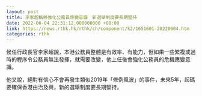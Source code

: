 ```yaml
---
layout: post
title: 李家超稱將強化公務員應變意識　新選舉制度要長期堅持
date: 2022-06-04 22:31:12.000000000 +08:00
link: https://news.rthk.hk/rthk/ch/component/k2/1651601-20220604.htm
categories: rthk
---
```


候任行政長官李家超說，本港公務員整體是有效率、有能力，但如果一些繁複或過時的程序令公務員無法發揮，就需要改變，他上任後會強化公務員的危機應變意識。

他又說，絕對有信心不會再發生類似2019年「修例風波」的事件，未來5年，起碼要確保香港由治及興，新的選舉制度要長期堅持。
